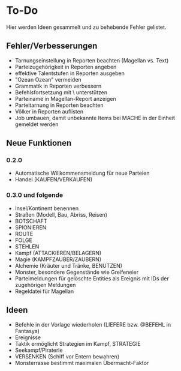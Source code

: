 # To-Do

Hier werden Ideen gesammelt und zu behebende Fehler gelistet.

## Fehler/Verbesserungen

- Tarnungseinstellung in Reporten beachten (Magellan vs. Text)
- Parteizugehörigkeit in Reporten angeben
- effektive Talentstufen in Reporten ausgeben
- "Ozean Ozean" vermeiden
- Grammatik in Reporten verbessern
- Befehlsfortsetzung mit \ unterstützen
- Parteiname in Magellan-Report anzeigen
- Parteitarnung in Reporten beachten
- Völker in Reporten auflisten
- Job umbauen, damit unbekannte Items bei MACHE in der Einheit gemeldet werden

## Neue Funktionen

### 0.2.0

- Automatische Willkommensmeldung für neue Parteien
- Handel (KAUFEN/VERKAUFEN)

### 0.3.0 und folgende

- Insel/Kontinent benennen
- Straßen (Modell, Bau, Abriss, Reisen)
- BOTSCHAFT
- SPIONIEREN
- ROUTE
- FOLGE
- STEHLEN
- Kampf (ATTACKIEREN/BELAGERN)
- Magie (KAMPFZAUBER/ZAUBERN)
- Alchemie (Kräuter und Tränke, BENUTZEN)
- Monster, besondere Gegenstände wie Greifeneier
- Parteimeldungen für gelöschte Entities als Ereignis mit IDs der zugehörigen
  Meldungen
- Regeldatei für Magellan

## Ideen

- Befehle in der Vorlage wiederholen (LIEFERE bzw. @BEFEHL in Fantasya)
- Ereignisse
- Taktik ermöglicht Strategien im Kampf, STRATEGIE
- Seekampf/Piraterie
- VERSENKEN (Schiff vor Entern bewahren)
- Monsterrasse bestimmt maximalen Übermacht-Faktor
